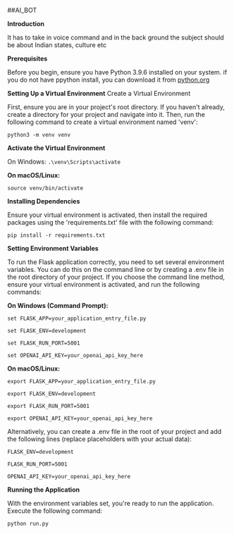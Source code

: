 ##AI_BOT

**Introduction**

It has to take in voice command and in the back ground the subject should be about Indian states, culture etc 

**Prerequisites**

Before you begin, ensure you have Python 3.9.6 installed on your system. if you do not have ppython install, you can download it from [python.org]()

**Setting Up a Virtual Environment**
Create a Virtual Environment

First, ensure you are in your project's root directory. If you haven't already, create a directory for your project and navigate into it. Then, run the following command to create a virtual environment named 'venv':

`python3 -m venv venv`

**Activate the Virtual Environment**

On Windows:
`.\venv\Scripts\activate`

**On macOS/Linux:**

`source venv/bin/activate`

**Installing Dependencies**

Ensure your virtual environment is activated, then install the required packages using the 'requirements.txt' file with the following command:

`pip install -r requirements.txt`

**Setting Environment Variables**

To run the Flask application correctly, you need to set several environment variables. You can do this on the command line or by creating a .env file in the root directory of your project. If you choose the command line method, ensure your virtual environment is activated, and run the following commands:

**On Windows (Command Prompt):**

`set FLASK_APP=your_application_entry_file.py`

`set FLASK_ENV=development`

`set FLASK_RUN_PORT=5001`

`set OPENAI_API_KEY=your_openai_api_key_here`


**On macOS/Linux:**

`export FLASK_APP=your_application_entry_file.py`

`export FLASK_ENV=development`

`export FLASK_RUN_PORT=5001`

`export OPENAI_API_KEY=your_openai_api_key_here`


Alternatively, you can create a .env file in the root of your project and add the following lines (replace placeholders with your actual data):


`FLASK_ENV=development`

`FLASK_RUN_PORT=5001`

`OPENAI_API_KEY=your_openai_api_key_here`


**Running the Application**

With the environment variables set, you're ready to run the application. Execute the following command:

`python run.py`

